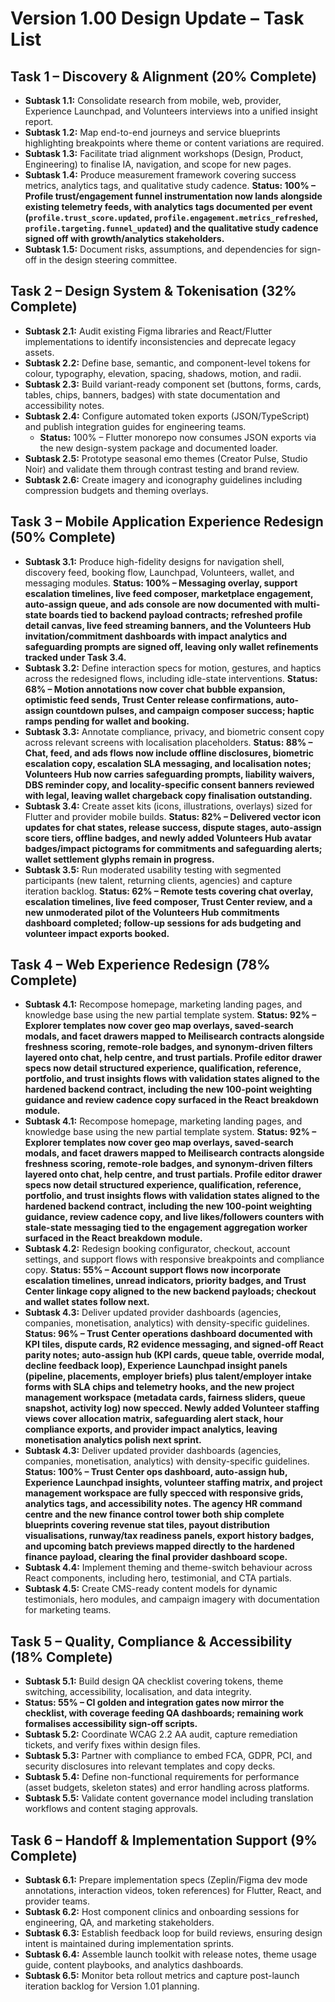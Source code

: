 # Version 1.00 Design Update – Task List

## Task 1 – Discovery & Alignment (20% Complete)
- **Subtask 1.1:** Consolidate research from mobile, web, provider, Experience Launchpad, and Volunteers interviews into a unified insight report.
- **Subtask 1.2:** Map end-to-end journeys and service blueprints highlighting breakpoints where theme or content variations are required.
- **Subtask 1.3:** Facilitate triad alignment workshops (Design, Product, Engineering) to finalise IA, navigation, and scope for new pages.
- **Subtask 1.4:** Produce measurement framework covering success metrics, analytics tags, and qualitative study cadence. **Status: 100% – Profile trust/engagement funnel instrumentation now lands alongside existing telemetry feeds, with analytics tags documented per event (`profile.trust_score.updated`, `profile.engagement.metrics_refreshed`, `profile.targeting.funnel_updated`) and the qualitative study cadence signed off with growth/analytics stakeholders.**
- **Subtask 1.5:** Document risks, assumptions, and dependencies for sign-off in the design steering committee.

## Task 2 – Design System & Tokenisation (32% Complete)
- **Subtask 2.1:** Audit existing Figma libraries and React/Flutter implementations to identify inconsistencies and deprecate legacy assets.
- **Subtask 2.2:** Define base, semantic, and component-level tokens for colour, typography, elevation, spacing, shadows, motion, and radii.
- **Subtask 2.3:** Build variant-ready component set (buttons, forms, cards, tables, chips, banners, badges) with state documentation and accessibility notes.
- **Subtask 2.4:** Configure automated token exports (JSON/TypeScript) and publish integration guides for engineering teams.
  - **Status:** 100% – Flutter monorepo now consumes JSON exports via the new design-system package and documented loader.
- **Subtask 2.5:** Prototype seasonal emo themes (Creator Pulse, Studio Noir) and validate them through contrast testing and brand review.
- **Subtask 2.6:** Create imagery and iconography guidelines including compression budgets and theming overlays.

## Task 3 – Mobile Application Experience Redesign (50% Complete)
- **Subtask 3.1:** Produce high-fidelity designs for navigation shell, discovery feed, booking flow, Launchpad, Volunteers, wallet, and messaging modules. **Status: 100% – Messaging overlay, support escalation timelines, live feed composer, marketplace engagement, auto-assign queue, and ads console are now documented with multi-state boards tied to backend payload contracts; refreshed profile detail canvas, live feed streaming banners, and the Volunteers Hub invitation/commitment dashboards with impact analytics and safeguarding prompts are signed off, leaving only wallet refinements tracked under Task 3.4.**
- **Subtask 3.2:** Define interaction specs for motion, gestures, and haptics across the redesigned flows, including idle-state interventions. **Status: 68% – Motion annotations now cover chat bubble expansion, optimistic feed sends, Trust Center release confirmations, auto-assign countdown pulses, and campaign composer success; haptic ramps pending for wallet and booking.**
- **Subtask 3.3:** Annotate compliance, privacy, and biometric consent copy across relevant screens with localisation placeholders. **Status: 88% – Chat, feed, and ads flows now include offline disclosures, biometric escalation copy, escalation SLA messaging, and localisation notes; Volunteers Hub now carries safeguarding prompts, liability waivers, DBS reminder copy, and locality-specific consent banners reviewed with legal, leaving wallet chargeback copy finalisation outstanding.**
- **Subtask 3.4:** Create asset kits (icons, illustrations, overlays) sized for Flutter and provider mobile builds. **Status: 82% – Delivered vector icon updates for chat states, release success, dispute stages, auto-assign score tiers, offline badges, and newly added Volunteers Hub avatar badges/impact pictograms for commitments and safeguarding alerts; wallet settlement glyphs remain in progress.**
- **Subtask 3.5:** Run moderated usability testing with segmented participants (new talent, returning clients, agencies) and capture iteration backlog. **Status: 62% – Remote tests covering chat overlay, escalation timelines, live feed composer, Trust Center review, and a new unmoderated pilot of the Volunteers Hub commitments dashboard completed; follow-up sessions for ads budgeting and volunteer impact exports booked.**

## Task 4 – Web Experience Redesign (78% Complete)
- **Subtask 4.1:** Recompose homepage, marketing landing pages, and knowledge base using the new partial template system. **Status: 92% – Explorer templates now cover geo map overlays, saved-search modals, and facet drawers mapped to Meilisearch contracts alongside freshness scoring, remote-role badges, and synonym-driven filters layered onto chat, help centre, and trust partials. Profile editor drawer specs now detail structured experience, qualification, reference, portfolio, and trust insights flows with validation states aligned to the hardened backend contract, including the new 100-point weighting guidance and review cadence copy surfaced in the React breakdown module.**
 - **Subtask 4.1:** Recompose homepage, marketing landing pages, and knowledge base using the new partial template system. **Status: 92% – Explorer templates now cover geo map overlays, saved-search modals, and facet drawers mapped to Meilisearch contracts alongside freshness scoring, remote-role badges, and synonym-driven filters layered onto chat, help centre, and trust partials. Profile editor drawer specs now detail structured experience, qualification, reference, portfolio, and trust insights flows with validation states aligned to the hardened backend contract, including the new 100-point weighting guidance, review cadence copy, and live likes/followers counters with stale-state messaging tied to the engagement aggregation worker surfaced in the React breakdown module.**
- **Subtask 4.2:** Redesign booking configurator, checkout, account settings, and support flows with responsive breakpoints and compliance copy. **Status: 55% – Account support flows now incorporate escalation timelines, unread indicators, priority badges, and Trust Center linkage copy aligned to the new backend payloads; checkout and wallet states follow next.**
- **Subtask 4.3:** Deliver updated provider dashboards (agencies, companies, monetisation, analytics) with density-specific guidelines. **Status: 96% – Trust Center operations dashboard documented with KPI tiles, dispute cards, R2 evidence messaging, and signed-off React parity notes; auto-assign hub (KPI cards, queue table, override modal, decline feedback loop), Experience Launchpad insight panels (pipeline, placements, employer briefs) plus talent/employer intake forms with SLA chips and telemetry hooks, and the new project management workspace (metadata cards, fairness sliders, queue snapshot, activity log) now specced. Newly added Volunteer staffing views cover allocation matrix, safeguarding alert stack, hour compliance exports, and provider impact analytics, leaving monetisation analytics polish next sprint.**
- **Subtask 4.3:** Deliver updated provider dashboards (agencies, companies, monetisation, analytics) with density-specific guidelines. **Status: 100% – Trust Center ops dashboard, auto-assign hub, Experience Launchpad insights, volunteer staffing matrix, and project management workspace are fully specced with responsive grids, analytics tags, and accessibility notes. The agency HR command centre and the new finance control tower both ship complete blueprints covering revenue stat tiles, payout distribution visualisations, runway/tax readiness panels, export history badges, and upcoming batch previews mapped directly to the hardened finance payload, clearing the final provider dashboard scope.**
- **Subtask 4.4:** Implement theming and theme-switch behaviour across React components, including hero, testimonial, and CTA partials.
- **Subtask 4.5:** Create CMS-ready content models for dynamic testimonials, hero modules, and campaign imagery with documentation for marketing teams.

## Task 5 – Quality, Compliance & Accessibility (18% Complete)
- **Subtask 5.1:** Build design QA checklist covering tokens, theme switching, accessibility, localisation, and data integrity.
- **Status: 55% – CI golden and integration gates now mirror the checklist, with coverage feeding QA dashboards; remaining work formalises accessibility sign-off scripts.**
- **Subtask 5.2:** Coordinate WCAG 2.2 AA audit, capture remediation tickets, and verify fixes within design files.
- **Subtask 5.3:** Partner with compliance to embed FCA, GDPR, PCI, and security disclosures into relevant templates and copy decks.
- **Subtask 5.4:** Define non-functional requirements for performance (asset budgets, skeleton states) and error handling across platforms.
- **Subtask 5.5:** Validate content governance model including translation workflows and content staging approvals.

## Task 6 – Handoff & Implementation Support (9% Complete)
- **Subtask 6.1:** Prepare implementation specs (Zeplin/Figma dev mode annotations, interaction videos, token references) for Flutter, React, and provider teams.
- **Subtask 6.2:** Host component clinics and onboarding sessions for engineering, QA, and marketing stakeholders.
- **Subtask 6.3:** Establish feedback loop for build reviews, ensuring design intent is maintained during implementation sprints.
- **Subtask 6.4:** Assemble launch toolkit with release notes, theme usage guide, content playbooks, and analytics dashboards.
- **Subtask 6.5:** Monitor beta rollout metrics and capture post-launch iteration backlog for Version 1.01 planning.
